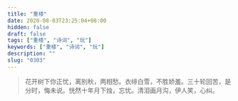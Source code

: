 ```yaml
---
title: "重楼"
date: 2020-08-03T23:25:04+08:00
hidden: false
draft: false
tags: ["重楼", "诗词", "玩"]
keywords: ["重楼", "诗词", "玩"]
description: ""
slug: "0303"
---
```


> 花开树下你正忧，离别秋，两相愁。衣绯白雪，不胜娇羞。三十轮回苦，是分时，悔未说。恍然十年月下烛，忘忧。清泪画月沟，伊人笑，心纠。
<!--more-->